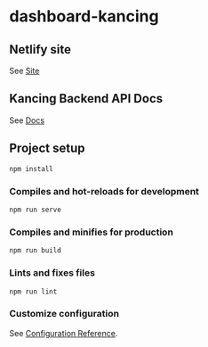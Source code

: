 # dashboard-kancing

## Netlify site
See [Site](https://infallible-wilson-0c618a.netlify.com)

## Kancing Backend API Docs
See [Docs](https://documenter.getpostman.com/view/4771547/SWE9YwBZ?version=latest#3bd65ef2-4585-4b88-8d68-cfd069c75212)


## Project setup
```
npm install
```

### Compiles and hot-reloads for development
```
npm run serve
```

### Compiles and minifies for production
```
npm run build
```

### Lints and fixes files
```
npm run lint
```

### Customize configuration
See [Configuration Reference](https://cli.vuejs.org/config/).
